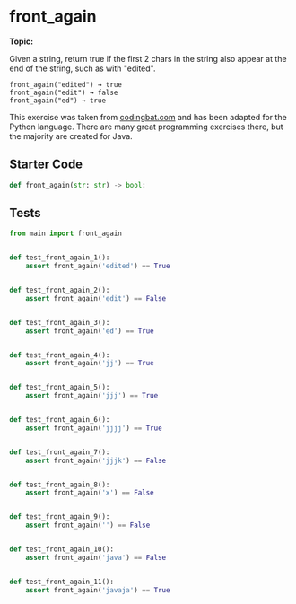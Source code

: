 # front_again
**Topic:** 



Given a string, return true if the first 2 chars in the string also appear at the end of the string, such as with "edited".

```
front_again("edited") → true
front_again("edit") → false
front_again("ed") → true
```

This exercise was taken from [codingbat.com](https://codingbat.com/prob/p196652) and has been adapted for the Python language. There are many great programming exercises there, but the majority are created for Java.

## Starter Code
```python
def front_again(str: str) -> bool:
```

## Tests
```python
from main import front_again


def test_front_again_1():
    assert front_again('edited') == True


def test_front_again_2():
    assert front_again('edit') == False


def test_front_again_3():
    assert front_again('ed') == True


def test_front_again_4():
    assert front_again('jj') == True


def test_front_again_5():
    assert front_again('jjj') == True


def test_front_again_6():
    assert front_again('jjjj') == True


def test_front_again_7():
    assert front_again('jjjk') == False


def test_front_again_8():
    assert front_again('x') == False


def test_front_again_9():
    assert front_again('') == False


def test_front_again_10():
    assert front_again('java') == False


def test_front_again_11():
    assert front_again('javaja') == True
```

